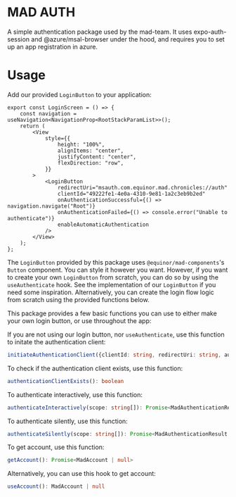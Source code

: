# MAD AUTH

A simple authentication package used by the mad-team. It uses expo-auth-session and
@azure/msal-browser under the hood, and requires you to set up an app registration in azure.

# Usage

Add our provided `LoginButton` to your application:

```tsx
export const LoginScreen = () => {
    const navigation = useNavigation<NavigationProp<RootStackParamList>>();
    return (
        <View
            style={{
                height: "100%",
                alignItems: "center",
                justifyContent: "center",
                flexDirection: "row",
            }}
        >
            <LoginButton
                redirectUri="msauth.com.equinor.mad.chronicles://auth"
                clientId="49222fe1-4e0a-4310-9e81-1a2c3eb9b2ed"
                onAuthenticationSuccessful={() => navigation.navigate("Root")}
                onAuthenticationFailed={() => console.error("Unable to authenticate")}
                enableAutomaticAuthentication
            />
        </View>
    );
};
```

The `LoginButton` provided by this package uses `@equinor/mad-components`'s `Button` component. You
can style it however you want. However, if you want to create your own `LoginButton` from scratch,
you can do so by using the `useAuthenticate` hook. See the implementation of our `LoginButton` if
you need some inspiration. Alternatively, you can create the login flow logic from scratch using the
provided functions below.

This package provides a few basic functions you can use to either make your own login button, or use
throughout the app:

If you are not using our login button, nor `useAuthenticate`, use this function to initate the
authentication client:

```ts
initiateAuthenticationClient({clientId: string, redirectUri: string, authority?: string}): Promise<void>
```

To check if the authentication client exists, use this function:

```ts
authenticationClientExists(): boolean
```

To authenticate interactively, use this function:

```ts
authenticateInteractively(scope: string[]): Promise<MadAuthenticationResult | null>
```

To authenticate silently, use this function:

```ts
authenticateSilently(scope: string[]): Promise<MadAuthenticationResult | null>
```

To get account, use this function:

```ts
getAccount(): Promise<MadAccount | null>
```

Alternatively, you can use this hook to get account:

```ts
useAccount(): MadAccount | null
```
